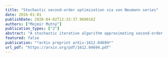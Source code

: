 ```yaml
---
title: "Stochastic second-order optimization via von Neumann series"
date: 2016-01-01
publishDate: 2020-04-02T12:32:37.969016Z
authors: ["Mojmir Mutný"]
publication_types: ["2"]
abstract: "A stochastic iterative algorithm approximating second-order information using von Neumann series is discussed. We present convergence guarantees for strongly-convex and smooth functions. Our analysis is much simpler in contrast to a similar algorithm and its analysis, LISSA. The algorithm is primarily suitable for training large scale linear models, where the number of data points is very large. Two novel analyses, one showing space independent linear convergence, and one showing conditional quadratic convergence are discussed. In numerical experiments, the behavior of the error is similar to the second-order algorithm L-BFGS, and improves the performance of LISSA for quadratic objective function."
featured: false
publication: "*arXiv preprint arXiv:1612.04694*"
url_pdf: "https://arxiv.org/pdf/1612.04694.pdf"
---
```


